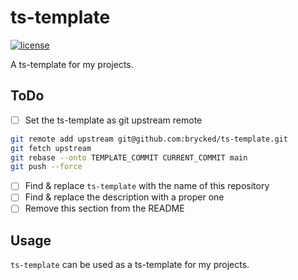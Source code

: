 # ts-template

[![license](https://img.shields.io/github/license/brycked/ts-template)](LICENSE.md)

A ts-template for my projects.

## ToDo

- [ ] Set the ts-template as git upstream remote

```sh
git remote add upstream git@github.com:brycked/ts-template.git
git fetch upstream
git rebase --onto TEMPLATE_COMMIT CURRENT_COMMIT main
git push --force
```

- [ ] Find & replace `ts-template` with the name of this repository
- [ ] Find & replace the description with a proper one
- [ ] Remove this section from the README

## Usage

`ts-template` can be used as a ts-template for my projects.
